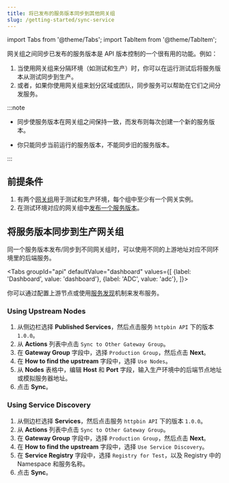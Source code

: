 ```yaml
---
title: 将已发布的服务版本同步到其他网关组
slug: /getting-started/sync-service
---
```


import Tabs from '@theme/Tabs';
import TabItem from '@theme/TabItem';

网关组之间同步已发布的服务版本是 API 版本控制的一个很有用的功能。例如：

1. 当使用网关组来分隔环境（如测试和生产）时，你可以在运行测试后将服务版本从测试同步到生产。
2. 或者，如果你使用网关组来划分区域或团队，同步服务可以帮助在它们之间分发服务。

:::note

* 同步使服务版本在网关组之间保持一致，而发布则每次创建一个新的服务版本。

* 你只能同步当前运行的服务版本，不能同步旧的服务版本。

:::

## 前提条件

1. 有两个[网关组](./add-gateway-group.md)用于测试和生产环境，每个组中至少有一个网关实例。
2. 在测试环境对应的网关组中[发布一个服务版本](./publish-service.md)。

## 将服务版本同步到生产网关组

同一个服务版本发布/同步到不同网关组时，可以使用不同的上游地址对应不同环境里的后端服务。

<Tabs
groupId="api"
defaultValue="dashboard"
values={[
{label: 'Dashboard', value: 'dashboard'},
{label: 'ADC', value: 'adc'},
]}>
<TabItem value="dashboard">

你可以通过配置上游节点或使用[服务发现](../key-concepts/service-discovery.md)机制来发布服务。

### Using Upstream Nodes

1. 从侧边栏选择 **Published Services**，然后点击服务 `httpbin API` 下的版本 `1.0.0`。
2. 从 **Actions** 列表中点击 `Sync to Other Gateway Group`。
3. 在 **Gateway Group** 字段中，选择 `Production Group`，然后点击 **Next**。
4. 在 **How to find the upstream** 字段中，选择 `Use Nodes`。
5. 从 **Nodes** 表格中，编辑 **Host** 和 **Port** 字段，输入生产环境中的后端节点地址或模拟服务器地址。
6. 点击 **Sync**。

### Using Service Discovery

1. 从侧边栏选择 **Services**，然后点击服务 `httpbin API` 下的版本 `1.0.0`。
2. 从 **Actions** 列表中点击 `Sync to Other Gateway Group`。
3. 在 **Gateway Group** 字段中，选择 `Production Group`，然后点击 **Next**。
4. 在 **How to find the upstream** 字段中，选择 `Use Service Discovery`。
5. 在 **Service Registry** 字段中，选择 `Registry for Test`，以及 Registry 中的 Namespace 和服务名称。
6. 点击 **Sync**。

</TabItem>
